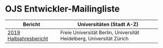 # OJS Entwickler-Mailingliste

| Bericht | Universitäten (Stadt A-Z) |
| --- |  --- |
[2019 Halbjahresbericht](berichte/2019-02.md) | Freie Universität Berlin, Universität Heidelberg, Universität Zürich |


